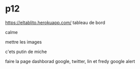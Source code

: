 # p12

https://eltablito.herokuapp.com/ tableau de bord

calme

mettre les images

c'ets putin de miche

faire la page dashborad google, twitter, lin et fredy google alert




